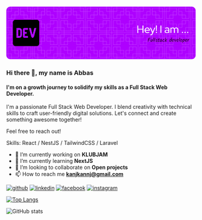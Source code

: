![Header](./github-header-image.png)
### Hi there 👋, my name is Abbas
####  I'm on a growth journey to solidify my skills as a Full Stack Web Developer.

I'm a passionate Full Stack Web Developer. I blend creativity with technical skills to craft user-friendly digital solutions. Let's connect and create something awesome together!

Feel free to reach out!

Skills: React / NestJS / TailwindCSS / Laravel

- 🔭 I’m currently working on **KLUBJAM**
- 🌱 I’m currently learning **NextJS**
- 👯 I’m looking to collaborate on **Open projects**
- 📫 How to reach me **kanjkannj@gmail.com**

[<img src='https://cdn.jsdelivr.net/npm/simple-icons@3.0.1/icons/github.svg' alt='github' height='40'>](https://github.com/Abbas-Kanj)  [<img src='https://cdn.jsdelivr.net/npm/simple-icons@3.0.1/icons/linkedin.svg' alt='linkedin' height='40'>](https://www.linkedin.com/in/linkedin.com/in/abbas-kanj/)  [<img src='https://cdn.jsdelivr.net/npm/simple-icons@3.0.1/icons/facebook.svg' alt='facebook' height='40'>](https://www.facebook.com/abbas.kanj.73)  [<img src='https://cdn.jsdelivr.net/npm/simple-icons@3.0.1/icons/instagram.svg' alt='instagram' height='40'>](https://www.instagram.com/kanj_a1/)  

[![Top Langs](https://github-readme-stats.vercel.app/api/top-langs/?username=Abbas-Kanj)](https://github.com/anuraghazra/github-readme-stats)

![GitHub stats](https://github-readme-stats.vercel.app/api?username=Abbas-Kanj&show_icons=true)  


